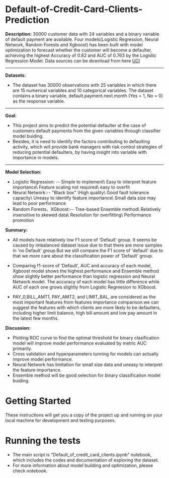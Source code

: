# Default-of-Credit-Card-Clients-Prediction
**Description:** 
30000 customer data with 24 variables and a binary variable of default payment are available. 
Four models(Logistic Regression, Neural Network, Random Forests and Xgboost) has been built with model optimization to forecast whether the customer will become a defaulter, achieving the highest Accuracy of 0.82 and AUC of 0.763 by the Logistic Regression Model.
Data sources can be download from here [UCI](https://archive.ics.uci.edu/ml/datasets/default+of+credit+card+clients#)

** **

**Datasets:** 
- The dataset has 30000 observations with 25 variables in which there are 15 numerical variables and 10 categorical variables. The dataset contains a binary variable, default.payment.next.month (Yes = 1, No = 0) as the response variable.

** **

**Goal:** 
- This project aims to predict the potential defaulter at the case of customers default payments from the given variables through classifier model buiding.
- Besides, it is need to identify the factors contributing to defaulting activity, which will provide bank managers with risk control strategies of reducing potential defaulters, by having insight into variable with importance in models. 

** **

**Model Selection:** 
- Logistic Regression: -- Simple to implement\ Easy to interpret feature importance\ Feature scaling not required\ easy to overfit 
- Neural Network:-- "Black box" \High quality\ Good fault tolerance capacity\ Uneasy to identify feature importance\ Small data size may lead to poor performance
- Random Forests、XGboost:-- Tree-based Ensemble method\ Relatively insensitive to skewed data\ Resolution for overfitting\ Performance promotion

**Summary:** 

- All models have relatively low F1 score of 'Default' group. It seems be caused by imbalanced dataset issue due to that there are more samples in 'no Default' group.But we still compare the F1 score of 'default' due to that we more care about the classification power of 'Default' group.

- Comparing f1-score of 'Default', AUC and accuracy of each model, Xgboost model shows the highest performance and Ensemble method show slightly better performance than logistic regression and Neural Network model. The accuracy of each model has little difference while AUC of each one grows slightly from Logistic Regreesion to XGboost.

- PAY_0,BILL_AMT1, PAY_AMT2, and LIMIT_BAL, are considered as the most important features from features importance comparison.we can suggest the features with which clients are more likely to be defaulters, including higher limit balance, high bill amount and low pay amount in the latest few months.

**Discussion:**
- Plotting ROC curve to find the optimal threshold for binary clasification model will improve model performance evaluated by metric AUC primarily.
- Cross validation and hyperparameters tunning for models can actually improve model performance.
- Neural Network has limitation for small size data and uneasy to interpret the feature importance.
- Ensemble method will be good selection for binary classification model buiding.

# Getting Started
These instructions will get you a copy of the project up and running on your local machine for development and testing purposes.

# Running the tests
- The main script is "Default_of_credit_card_clients.ipynb" notebook, which includes the codes and documentation of exploring the dataset. 
- For more information about model building and optimization, please check notebook.


